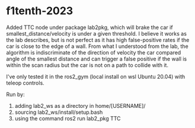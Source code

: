 # f1tenth-2023
Added TTC node under package lab2pkg, which will brake the car if smallest_distance/velocity is under a given threshold. I believe it works as the lab describes, but is not perfect as it has high false-positive rates if the car is close to the edge of a wall. From what I understood from the lab, the algorithm is indiscriminate of the direction of velocity the car compared angle of the smallest distance and can trigger a false positive if the wall is within the scan radius but the car is not on a path to collide with it. 

I've only tested it in the ros2_gym (local install on wsl Ubuntu 20.04) with teleop controls.

Run by: 
1) adding lab2_ws as a directory in home/[USERNAME]/
2) sourcing lab2_ws/install/setup.bash 
3) using the command ros2 run lab2_pkg TTC